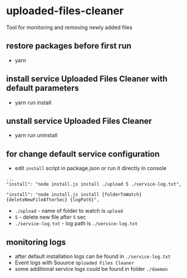 # uploaded-files-cleaner
Tool for monitoring and removing newly added files

## restore packages before first run
* yarn

## install service Uploaded Files Cleaner with default parameters
* yarn run install

## unstall service Uploaded Files Cleaner
* yarn run uninstall

## for change default service configuration 
* edit `install` script in package.json or run it directly in console
```
...
"install": "node install.js install ./upload 5 ./service-log.txt",
```

```
"install": "node install.js install {folderToWatch} {deleteNewFileAfterSec} {logPath}",
```

* `./upload` - name of folder to watch is `upload`
* `5` - delete new file after `5` sec 
* `./service-log.txt` - log path is `./service-log.txt`

## monitoring logs 
* after default installation logs can be found in `./service-log.txt`
* Event logs with Souurce `Uploaded Files Cleaner`
* some additional service logs could be found in folder `./daemon`